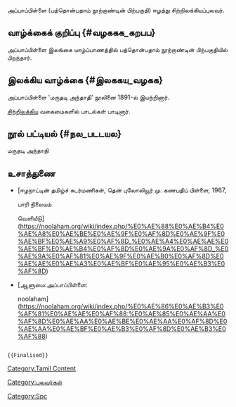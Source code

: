 அப்பாப்பிள்ளை (பத்தொன்பதாம் நூற்றாண்டின் பிற்பகுதி) ஈழத்து சிற்றிலக்கியப்புலவர்.

## வாழ்க்கைக் குறிப்பு {#வழககக_கறபப}

அப்பாப்பிள்ளை இலங்கை யாழ்ப்பாணத்தில் பத்தொன்பதாம் நூற்றாண்டின் பிற்பகுதியில் பிறந்தார்.

## இலக்கிய வாழ்க்கை {#இலககய_வழகக}

அப்பாப்பிள்ளை \'மருதடி அந்தாதி\' நூலினை 1891-ல் இயற்றினார்.
[சிற்றிலக்கிய](சிற்றிலக்கியங்கள் "wikilink") வகைமைகளில் பாடல்கள் பாடினார்.

## நூல் பட்டியல் {#நல_படடயல}

மருதடி அந்தாதி

## உசாத்துணை

-   [ஈழநாட்டின் தமிழ்ச் சுடர்மணிகள், தென் புலோலியூர் மு. கணபதிப் பிள்ளை, 1967,
    பாரி நிலையம்
    வெளியீடு](https://noolaham.org/wiki/index.php/%E0%AE%88%E0%AE%B4%E0%AE%A8%E0%AE%BE%E0%AE%9F%E0%AF%8D%E0%AE%9F%E0%AE%BF%E0%AE%A9%E0%AF%8D_%E0%AE%A4%E0%AE%AE%E0%AE%BF%E0%AE%B4%E0%AF%8D%E0%AE%9A%E0%AF%8D_%E0%AE%9A%E0%AF%81%E0%AE%9F%E0%AE%B0%E0%AF%8D%E0%AE%AE%E0%AE%A3%E0%AE%BF%E0%AE%95%E0%AE%B3%E0%AF%8D)
-   [ஆளுமை:அப்பாப்பிள்ளை:
    noolaham](https://noolaham.org/wiki/index.php/%E0%AE%86%E0%AE%B3%E0%AF%81%E0%AE%AE%E0%AF%88:%E0%AE%85%E0%AE%AA%E0%AF%8D%E0%AE%AA%E0%AE%BE%E0%AE%AA%E0%AF%8D%E0%AE%AA%E0%AE%BF%E0%AE%B3%E0%AF%8D%E0%AE%B3%E0%AF%88)

```{=mediawiki}
{{Finalised}}
```
[Category:Tamil Content](Category:Tamil_Content "wikilink")
[Category:புலவர்கள்](Category:புலவர்கள் "wikilink")
[Category:Spc](Category:Spc "wikilink")
